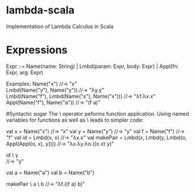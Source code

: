 # lambda-scala
Implementation of Lambda Calculus in Scala

# Expressions
Expr ::=
	Name(name: String) 
	| Lmbd(param: Expr, body: Expr)
        | Appl(fn: Expr, arg: Expr)

Examples:
Name("x") 
//-> "x"  
Lmbd(Name("y"), Name("y")) 
//-> "λy.y"    
Lmbd(Name("f"), Lmbd(Name("x"), Name("x"))) 
//-> "λf.λx.x"
Appl(Name("f"), Name("a")) 
//-> "(f a)"

#Syntactic sugar
The \ operator peforms function application. Using named variables for functions as well as
\ leads to simpler code:

val x = Name("x")
//-> "x"
val y = Name("y")
//-> "y"
val f = Name("f")
//-> "f"
val id = Lmbd(x, x)
//-> "λx.x"
val makePair = Lmbd(x, Lmbd(y, Lmbd(o, Appl(Appl(o, x), y))))
//-> "λx.λy.λo.((o x) y)"

id \ y    
//-> "y"

val a = Name("a")
val b = Name("b")

makePair \ a \ b
//-> "λf.((f a) b)"


	
